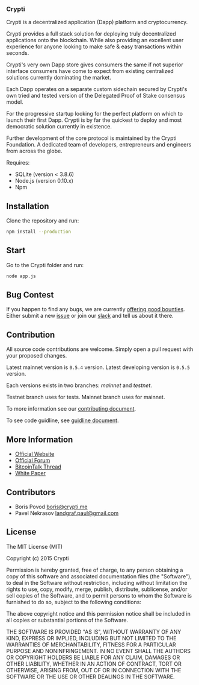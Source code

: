 ### Crypti ###

Crypti is a decentralized application (Dapp) platform and cryptocurrency.  

Crypti provides a full stack solution for deploying truly decentralized applications onto the blockchain. While also providing an excellent user experience for anyone looking to make safe & easy transactions within seconds.  

Crypti's very own Dapp store gives consumers the same if not superior interface consumers have come to expect from existing centralized solutions currently dominating the market.  

Each Dapp operates on a separate custom sidechain secured by Crypti's own tried and tested version of the Delegated Proof of Stake consensus model.  

For the progressive startup looking for the perfect platform on which to launch their first Dapp. Crypti is by far the quickest to deploy and most democratic solution currently in existence.  

Further development of the core protocol is maintained by the Crypti Foundation. A dedicated team of developers, entrepreneurs and engineers from across the globe.  

Requires:

* SQLite (version < 3.8.6)
* Node.js (version 0.10.x)
* Npm

## Installation

Clone the repository and run: 

```sh
npm install --production
```

## Start

Go to the Crypti folder and run:

```sh
node app.js
```

## Bug Contest

If you happen to find any bugs, we are currently [offering good bounties](https://blog.crypti.me/crypti-is-now-open-source/). Either submit a new [issue](https://github.com/crypti/crypti-sources/issues/new) or join our [slack](http://slack.crypti.me) and tell us about it there.

## Contribution

All source code contributions are welcome. Simply open a pull request with your proposed changes.

Latest mainnet version is `0.5.4` version. 
Latest developing version is `0.5.5` version.

Each versions exists in two branches: *mainnet* and *testnet*.

Testnet branch uses for tests. Mainnet branch uses for mainnet.

To more information see our [contributing document](CONTRIBUTING.md).

To see code guidline, see [guidline document](guidline.md).

## More Information

* [Official Website](http://crypti.me)
* [Official Forum](http://forum.crypti.me)
* [BitcoinTalk Thread](https://bitcointalk.org/index.php?topic=654463)
* [White Paper](http://crypti.me/crypti.pdf)

## Contributors

* Boris Povod <boris@crypti.me>
* Pavel Nekrasov <landgraf.paul@gmail.com>

## License 

The MIT License (MIT)

Copyright (c) 2015 Crypti

Permission is hereby granted, free of charge, to any person obtaining a copy
of this software and associated documentation files (the "Software"), to deal
in the Software without restriction, including without limitation the rights
to use, copy, modify, merge, publish, distribute, sublicense, and/or sell
copies of the Software, and to permit persons to whom the Software is
furnished to do so, subject to the following conditions:

The above copyright notice and this permission notice shall be included in all
copies or substantial portions of the Software.

THE SOFTWARE IS PROVIDED "AS IS", WITHOUT WARRANTY OF ANY KIND, EXPRESS OR
IMPLIED, INCLUDING BUT NOT LIMITED TO THE WARRANTIES OF MERCHANTABILITY,
FITNESS FOR A PARTICULAR PURPOSE AND NONINFRINGEMENT. IN NO EVENT SHALL THE
AUTHORS OR COPYRIGHT HOLDERS BE LIABLE FOR ANY CLAIM, DAMAGES OR OTHER
LIABILITY, WHETHER IN AN ACTION OF CONTRACT, TORT OR OTHERWISE, ARISING FROM,
OUT OF OR IN CONNECTION WITH THE SOFTWARE OR THE USE OR OTHER DEALINGS IN THE
SOFTWARE.
